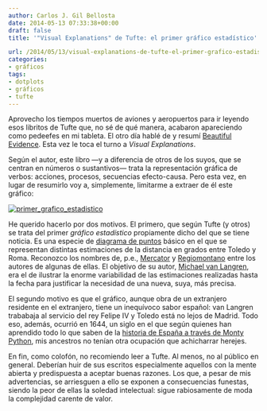 ```yaml
---
author: Carlos J. Gil Bellosta
date: 2014-05-13 07:33:38+00:00
draft: false
title: '"Visual Explanations" de Tufte: el primer gráfico estadístico'

url: /2014/05/13/visual-explanations-de-tufte-el-primer-grafico-estadistico/
categories:
- gráficos
tags:
- dotplots
- gráficos
- tufte
---
```


Aprovecho los tiempos muertos de aviones y aeropuertos para ir leyendo esos libritos de Tufte que, no sé de qué manera, acabaron apareciendo como pedeefes en mi tableta. El otro día hablé de y resumí [Beautiful Evidence](http://www.datanalytics.com/2014/03/11/beautiful-evidence-de-tufte/). Esta vez le toca el turno a _Visual Explanations_.

Según el autor, este libro —y a diferencia de otros de los suyos, que se centran en números o sustantivos— trata la representación gráfica de verbos: acciones, procesos, secuencias efecto-causa. Pero esta vez, en lugar de resumirlo voy a, simplemente, limitarme a extraer de él este gráfico:

[![primer_grafico_estadistico](/wp-uploads/2014/05/primer_grafico_estadistico.png)
](/wp-uploads/2014/05/primer_grafico_estadistico.png)

He querido hacerlo por dos motivos. El primero, que según Tufte (y otros) se trata del primer _gráfico estadístico_ propiamente dicho del que se tiene noticia. Es una especie de [diagrama de puntos](http://www.datanalytics.com/2011/07/27/diagramas-de-puntos-dotplots/) básico en el que se representan distintas estimaciones de la distancia en grados entre Toledo y Roma. Reconozco los nombres de, p.e.,  [Mercator](http://es.wikipedia.org/wiki/Gerardus_Mercator) y [Regiomontano](http://es.wikipedia.org/wiki/Johann_M%C3%BCller_Regiomontano) entre los autores de algunas de ellas. El objetivo de su autor, [Michael van Langren](http://en.wikipedia.org/wiki/Michael_van_Langren), era el de ilustrar la enorme variabilidad de las estimaciones realizadas hasta la fecha para justificar la necesidad de una nueva, suya, más precisa.

El segundo motivo es que el gráfico, aunque obra de un extranjero residente en el extranjero, tiene un inequívoco sabor español: van Langren trababaja al servicio del rey Felipe IV y Toledo está no lejos de Madrid. Todo eso, además, ocurrió en 1644, un siglo en el que según quienes han aprendido todo lo que saben de la [historia de España a través de Monty Python](https://www.youtube.com/watch?v=8mzfyVluiIU), mis ancestros no tenían otra ocupación que achicharrar herejes.

En fin, como colofón, no recomiendo leer a Tufte. Al menos, no al público en general. Deberían huir de sus escritos especialmente aquellos con la mente abierta y predispuesta a aceptar buenas razones. Los que, a pesar de mis advertencias, se arriesguen a ello se exponen a consecuencias funestas, siendo la peor de ellas la soledad intelectual: sigue rabiosamente de moda la complejidad carente de valor.
